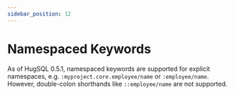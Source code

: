 ```yaml
---
sidebar_position: 12
---
```


# Namespaced Keywords

As of HugSQL 0.5.1, namespaced keywords are supported for explicit namespaces, e.g. `:myproject.core.employee/name` or `:employee/name`. However, double-colon shorthands like `::employee/name` are not supported.
